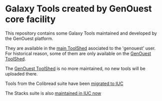 Galaxy Tools created by GenOuest core facility
==============================

This repository contains some Galaxy Tools maintained and developed by the GenOuest platform.

They are available in the [main ToolShed](http://toolshed.g2.bx.psu.edu/) asociated to the 'genouest' user. For historical reason, some of them are only available on the [GenOuest ToolShed](http://toolshed.genouest.org/).

The [GenOuest ToolShed](http://toolshed.genouest.org/) is no more maintained, no new tools will be uploaded there.

Tools from the Colibread suite have been [migrated to IUC](https://github.com/galaxyproject/tools-iuc/tree/master/tools/colibread)

The Stacks suite is also [maintained in IUC now](https://github.com/galaxyproject/tools-iuc/tree/master/tools/stacks)
